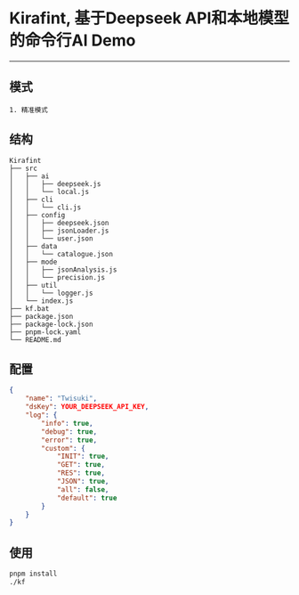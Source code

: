 # Kirafint, 基于Deepseek API和本地模型的命令行AI Demo

---

## 模式

```text
1. 精准模式
```

## 结构

```FilesTree
Kirafint
├── src
│   ├── ai
│   │   ├── deepseek.js
│   │   └── local.js
│   ├── cli
│   │   └── cli.js
│   ├── config
│   │   ├── deepseek.json
│   │   ├── jsonLoader.js
│   │   └── user.json
│   ├── data
│   │   └── catalogue.json
│   ├── mode
│   │   ├── jsonAnalysis.js
│   │   └── precision.js
│   ├── util
│   │   └── logger.js
│   └── index.js
├── kf.bat
├── package.json
├── package-lock.json
├── pnpm-lock.yaml
└── README.md
```

## 配置

```src/config/user.json
{
	"name": "Twisuki",
	"dsKey": YOUR_DEEPSEEK_API_KEY,
	"log": {
		"info": true,
		"debug": true,
		"error": true,
		"custom": {
			"INIT": true,
			"GET": true,
			"RES": true,
			"JSON": true,
			"all": false,
			"default": true
		}
	}
}
```

## 使用

```bash
pnpm install
./kf
```
